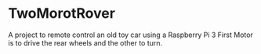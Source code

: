 # TwoMorotRover
A project to remote control an old toy car using a Raspberry Pi 3
First Motor is to drive the rear wheels and the other to turn.
